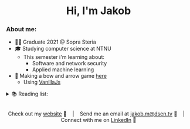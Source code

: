 <h1 align="center">Hi, I'm Jakob</h1>

### About me:

- 👨‍💻 Graduate 2021 @ Sopra Steria
- 🎓 Studying computer science at NTNU
    - This semester i'm learning about:
        - Software and network security
        - Applied machine learning
- 🏹 Making a bow and arrow game <a href="https://jlmadsen.github.io">here</a>
    - Using [VanillaJs](http://vanilla-js.com/)
    
<details>
  <summary>📚 Reading list:</summary>
  
<!--START_SECTION:activity-->
1. &nbsp; Letters from a stoic - Seneca
2. &nbsp; Discourses - Epictetus
3. &nbsp; Flowers for Algernon - Daniel Keyes
<!--END_SECTION:activity-->

</details>

<br />

<div align="middle">
  
Check out my [website][Website] :link:               &nbsp;&nbsp;&nbsp;|&nbsp;&nbsp;&nbsp;
Send me an email at jakob.m@dsen.tv :speech_balloon: &nbsp;&nbsp;&nbsp;|&nbsp;&nbsp;&nbsp;
Connect with me on [LinkedIn][LinkedIn] :necktie:

</div>



[Website]:https://jakoblm.com/
[LinkedIn]:https://www.linkedin.com/in/jakoblm/

<!--![visitors](https://visitor-badge.laobi.icu/badge?page_id=jlmadsen.jlmadsen)-->
